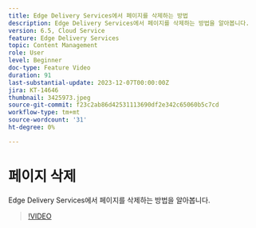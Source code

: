 ```yaml
---
title: Edge Delivery Services에서 페이지를 삭제하는 방법
description: Edge Delivery Services에서 페이지를 삭제하는 방법을 알아봅니다.
version: 6.5, Cloud Service
feature: Edge Delivery Services
topic: Content Management
role: User
level: Beginner
doc-type: Feature Video
duration: 91
last-substantial-update: 2023-12-07T00:00:00Z
jira: KT-14646
thumbnail: 3425973.jpeg
source-git-commit: f23c2ab86d42531113690df2e342c65060b5c7cd
workflow-type: tm+mt
source-wordcount: '31'
ht-degree: 0%

---
```



# 페이지 삭제

Edge Delivery Services에서 페이지를 삭제하는 방법을 알아봅니다.

>[!VIDEO](https://video.tv.adobe.com/v/3425973/?learn=on)
